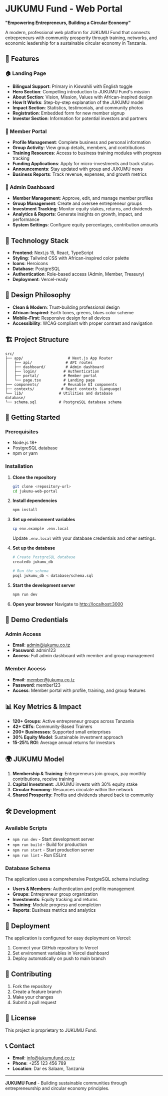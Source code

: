 # JUKUMU Fund - Web Portal

**"Empowering Entrepreneurs, Building a Circular Economy"**

A modern, professional web platform for JUKUMU Fund that connects entrepreneurs with community prosperity through training, networks, and economic leadership for a sustainable circular economy in Tanzania.

## 🌟 Features

### 🏠 Landing Page
- **Bilingual Support**: Primary in Kiswahili with English toggle
- **Hero Section**: Compelling introduction to JUKUMU Fund's mission
- **About Section**: Vision, Mission, Values with African-inspired design
- **How It Works**: Step-by-step explanation of the JUKUMU model
- **Impact Section**: Statistics, testimonials, and community photos
- **Registration**: Embedded form for new member signup
- **Investor Section**: Information for potential investors and partners

### 👥 Member Portal
- **Profile Management**: Complete business and personal information
- **Group Activity**: View group details, members, and contributions
- **Training Resources**: Access to business training modules with progress tracking
- **Funding Applications**: Apply for micro-investments and track status
- **Announcements**: Stay updated with group and JUKUMU news
- **Business Reports**: Track revenue, expenses, and growth metrics

### 🔧 Admin Dashboard
- **Member Management**: Approve, edit, and manage member profiles
- **Group Management**: Create and oversee entrepreneur groups
- **Investment Tracking**: Monitor equity stakes, returns, and dividends
- **Analytics & Reports**: Generate insights on growth, impact, and performance
- **System Settings**: Configure equity percentages, contribution amounts

## 🚀 Technology Stack

- **Frontend**: Next.js 15, React, TypeScript
- **Styling**: Tailwind CSS with African-inspired color palette
- **Icons**: Heroicons
- **Database**: PostgreSQL
- **Authentication**: Role-based access (Admin, Member, Treasury)
- **Deployment**: Vercel-ready

## 🎨 Design Philosophy

- **Clean & Modern**: Trust-building professional design
- **African-Inspired**: Earth tones, greens, blues color scheme
- **Mobile-First**: Responsive design for all devices
- **Accessibility**: WCAG compliant with proper contrast and navigation

## 🏗️ Project Structure

```
src/
├── app/                    # Next.js App Router
│   ├── api/               # API routes
│   ├── dashboard/         # Admin dashboard
│   ├── login/            # Authentication
│   ├── portal/           # Member portal
│   └── page.tsx          # Landing page
├── components/           # Reusable UI components
├── contexts/            # React contexts (Language)
└── lib/                # Utilities and database
database/
└── schema.sql          # PostgreSQL database schema
```

## 🚦 Getting Started

### Prerequisites
- Node.js 18+ 
- PostgreSQL database
- npm or yarn

### Installation

1. **Clone the repository**
   ```bash
   git clone <repository-url>
   cd jukumu-web-portal
   ```

2. **Install dependencies**
   ```bash
   npm install
   ```

3. **Set up environment variables**
   ```bash
   cp env.example .env.local
   ```
   
   Update `.env.local` with your database credentials and other settings.

4. **Set up the database**
   ```bash
   # Create PostgreSQL database
   createdb jukumu_db
   
   # Run the schema
   psql jukumu_db < database/schema.sql
   ```

5. **Start the development server**
   ```bash
   npm run dev
   ```

6. **Open your browser**
   Navigate to [http://localhost:3000](http://localhost:3000)

## 🔐 Demo Credentials

### Admin Access
- **Email**: admin@jukumu.co.tz
- **Password**: admin123
- **Access**: Full admin dashboard with member and group management

### Member Access  
- **Email**: member@jukumu.co.tz
- **Password**: member123
- **Access**: Member portal with profile, training, and group features

## 📊 Key Metrics & Impact

- **120+ Groups**: Active entrepreneur groups across Tanzania
- **42+ CBTs**: Community-Based Trainers
- **200+ Businesses**: Supported small enterprises
- **30% Equity Model**: Sustainable investment approach
- **15-25% ROI**: Average annual returns for investors

## 🌍 JUKUMU Model

1. **Membership & Training**: Entrepreneurs join groups, pay monthly contributions, receive training
2. **Capital Investment**: JUKUMU invests with 30% equity stake
3. **Circular Economy**: Resources circulate within the network
4. **Shared Prosperity**: Profits and dividends shared back to community

## 🛠️ Development

### Available Scripts

- `npm run dev` - Start development server
- `npm run build` - Build for production
- `npm run start` - Start production server
- `npm run lint` - Run ESLint

### Database Schema

The application uses a comprehensive PostgreSQL schema including:
- **Users & Members**: Authentication and profile management
- **Groups**: Entrepreneur group organization
- **Investments**: Equity tracking and returns
- **Training**: Module progress and completion
- **Reports**: Business metrics and analytics

## 🚀 Deployment

The application is configured for easy deployment on Vercel:

1. Connect your GitHub repository to Vercel
2. Set environment variables in Vercel dashboard
3. Deploy automatically on push to main branch

## 🤝 Contributing

1. Fork the repository
2. Create a feature branch
3. Make your changes
4. Submit a pull request

## 📄 License

This project is proprietary to JUKUMU Fund.

## 📞 Contact

- **Email**: info@jukumufund.co.tz
- **Phone**: +255 123 456 789
- **Location**: Dar es Salaam, Tanzania

---

**JUKUMU Fund** - Building sustainable communities through entrepreneurship and circular economy principles.
